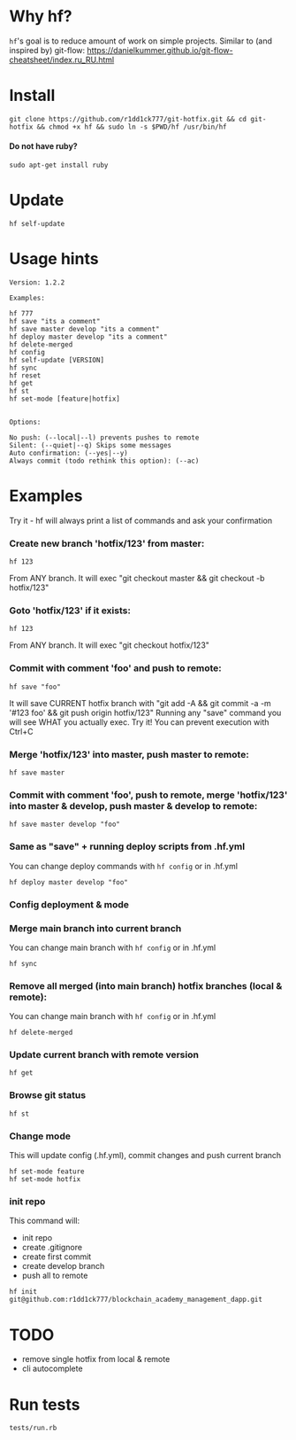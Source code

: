 # Why hf? 

`hf`'s goal is to reduce amount of work on simple projects. 
Similar to (and inspired by) git-flow: https://danielkummer.github.io/git-flow-cheatsheet/index.ru_RU.html

# Install

```
git clone https://github.com/r1dd1ck777/git-hotfix.git && cd git-hotfix && chmod +x hf && sudo ln -s $PWD/hf /usr/bin/hf
```

#### Do not have ruby?

```
sudo apt-get install ruby
```

# Update

```
hf self-update
```

# Usage hints

```
Version: 1.2.2

Examples:

hf 777
hf save "its a comment"
hf save master develop "its a comment"
hf deploy master develop "its a comment"
hf delete-merged
hf config
hf self-update [VERSION]
hf sync
hf reset
hf get
hf st
hf set-mode [feature|hotfix]


Options: 

No push: (--local|--l) prevents pushes to remote
Silent: (--quiet|--q) Skips some messages
Auto confirmation: (--yes|--y)
Always commit (todo rethink this option): (--ac)

```

# Examples

Try it - hf will always print a list of commands and ask your confirmation

### Create new branch 'hotfix/123' from master:

```
hf 123
```
From ANY branch. It will exec "git checkout master && git checkout -b hotfix/123"

### Goto 'hotfix/123' if it exists:

```
hf 123
```
From ANY branch. It will exec "git checkout hotfix/123"

### Commit with comment 'foo' and push to remote:

```
hf save "foo"
```
It will save CURRENT hotfix branch with "git add -A && git commit -a -m '#123 foo' && git push origin hotfix/123"
Running any "save" command you will see WHAT you actually exec.
Try it! You can prevent execution with Ctrl+C

### Merge 'hotfix/123' into master, push master to remote:

```
hf save master
```

### Commit with comment 'foo', push to remote, merge 'hotfix/123' into master & develop, push master & develop to remote:

```
hf save master develop "foo"
```

### Same as "save" + running deploy scripts from .hf.yml
You can change deploy commands with `hf config` or in .hf.yml
```
hf deploy master develop "foo"
```

### Config deployment & mode

### Merge main branch into current branch
You can change main branch with `hf config` or in .hf.yml

```
hf sync
```

### Remove all merged (into main branch) hotfix branches (local & remote):
You can change main branch with `hf config` or in .hf.yml
```
hf delete-merged
```

### Update current branch with remote version
```
hf get
```

### Browse git status

```
hf st
```

### Change mode
This will update config (.hf.yml), commit changes and push current branch
```
hf set-mode feature
hf set-mode hotfix
```

### init repo
This command will:
- init repo
- create .gitignore
- create first commit
- create develop branch
- push all to remote
```
hf init git@github.com:r1dd1ck777/blockchain_academy_management_dapp.git
```

# TODO

- remove single hotfix from local & remote
- cli autocomplete

# Run tests

`tests/run.rb`
